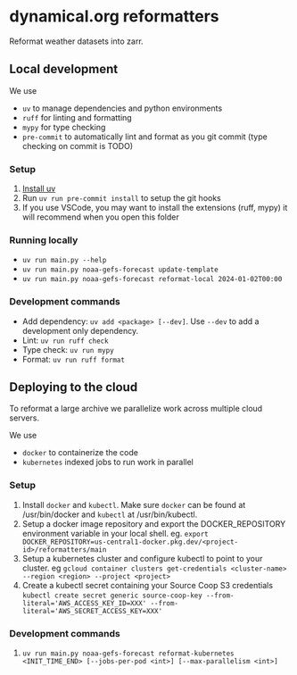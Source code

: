 # dynamical.org reformatters
Reformat weather datasets into zarr.

## Local development

We use 
* `uv` to manage dependencies and python environments
* `ruff` for linting and formatting
* `mypy` for type checking
* `pre-commit` to automatically lint and format as you git commit (type checking on commit is TODO)

### Setup
1. [Install uv](https://docs.astral.sh/uv/getting-started/installation/)
1. Run `uv run pre-commit install` to setup the git hooks
1. If you use VSCode, you may want to install the extensions (ruff, mypy) it will recommend when you open this folder

### Running locally

* `uv run main.py --help`
* `uv run main.py noaa-gefs-forecast update-template`
* `uv run main.py noaa-gefs-forecast reformat-local 2024-01-02T00:00`

### Development commands
* Add dependency: `uv add <package> [--dev]`. Use `--dev` to add a development only dependency.
* Lint: `uv run ruff check`
* Type check: `uv run mypy`
* Format: `uv run ruff format`


## Deploying to the cloud

To reformat a large archive we parallelize work across multiple cloud servers.

We use
* `docker` to containerize the code
* `kubernetes` indexed jobs to run work in parallel

### Setup

1. Install `docker` and `kubectl`. Make sure `docker` can be found at /usr/bin/docker and `kubectl` at /usr/bin/kubectl.
1. Setup a docker image repository and export the DOCKER_REPOSITORY environment variable in your local shell. eg. `export DOCKER_REPOSITORY=us-central1-docker.pkg.dev/<project-id>/reformatters/main`
1. Setup a kubernetes cluster and configure kubectl to point to your cluster. eg `gcloud container clusters get-credentials <cluster-name> --region <region> --project <project>`
1. Create a kubectl secret containing your Source Coop S3 credentials `kubectl create secret generic source-coop-key --from-literal='AWS_ACCESS_KEY_ID=XXX' --from-literal='AWS_SECRET_ACCESS_KEY=XXX'`


### Development commands
1. `uv run main.py noaa-gefs-forecast reformat-kubernetes <INIT_TIME_END> [--jobs-per-pod <int>] [--max-parallelism <int>]`